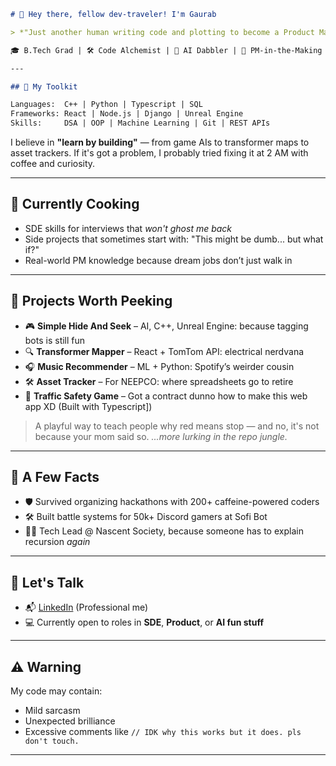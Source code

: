 ````markdown
# 👋 Hey there, fellow dev-traveler! I'm Gaurab

> *"Just another human writing code and plotting to become a Product Manager (with zero chill)."*

🎓 B.Tech Grad | 🛠️ Code Alchemist | 🧠 AI Dabbler | 🚀 PM-in-the-Making

---

## 🧰 My Toolkit

Languages:  C++ | Python | Typescript | SQL  
Frameworks: React | Node.js | Django | Unreal Engine  
Skills:     DSA | OOP | Machine Learning | Git | REST APIs  
````

I believe in **"learn by building"** — from game AIs to transformer maps to asset trackers.
If it's got a problem, I probably tried fixing it at 2 AM with coffee and curiosity.

---

## 🌱 Currently Cooking

* SDE skills for interviews that *won't ghost me back*
* Side projects that sometimes start with: "This might be dumb... but what if?"
* Real-world PM knowledge because dream jobs don’t just walk in

---

## 🚀 Projects Worth Peeking

* 🎮 **Simple Hide And Seek** – AI, C++, Unreal Engine: because tagging bots is still fun
* 🔍 **Transformer Mapper** – React + TomTom API: electrical nerdvana
* 🎧 **Music Recommender** – ML + Python: Spotify’s weirder cousin
* 🛠️ **Asset Tracker** – For NEEPCO: where spreadsheets go to retire
*  🚦 **Traffic Safety Game** – Got a contract dunno how to make this web app XD (Built with Typescript])

  > A playful way to teach people why red means stop — and no, it's not because your mom said so.
*...more lurking in the repo jungle.*

---

## 🧩 A Few Facts

* 🛡️ Survived organizing hackathons with 200+ caffeine-powered coders
* 🛠️ Built battle systems for 50k+ Discord gamers at Sofi Bot
* 👨‍🏫 Tech Lead @ Nascent Society, because someone has to explain recursion *again*

---

## 💬 Let's Talk

* 📬 [LinkedIn](https://www.linkedin.com/in/mahanta1412/) (Professional me)
* 💻 Currently open to roles in **SDE**, **Product**, or **AI fun stuff**

---

## ⚠️ Warning

My code may contain:

* Mild sarcasm
* Unexpected brilliance
* Excessive comments like `// IDK why this works but it does. pls don't touch.`

---
